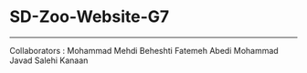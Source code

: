 # SD-Zoo-Website-G7
---------------
Collaborators :
Mohammad Mehdi Beheshti
Fatemeh Abedi
Mohammad Javad Salehi
Kanaan
